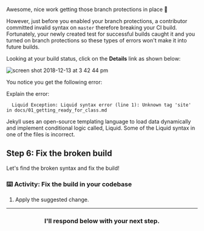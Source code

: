 Awesome, nice work getting those branch protections in place :tada:

However, just before you enabled your branch protections, a contributor committed invalid syntax on `master` therefore breaking your CI build. Fortunately, your newly created test for successful builds caught it and you turned on branch protections so these types of errors won't make it into future builds.

Looking at your build status, click on the **Details** link as shown below:

![screen shot 2018-12-13 at 3 42 44 pm](https://user-images.githubusercontent.com/6351798/49972036-c1fba980-feed-11e8-9815-6413ec2a5e5e.png)

You notice you get the following error:

Explain the error:
```shell
  Liquid Exception: Liquid syntax error (line 1): Unknown tag 'site' in docs/01_getting_ready_for_class.md
```

Jekyll uses an open-source templating language to load data dynamically and implement conditional logic called, Liquid. Some of the Liquid syntax in one of the files is incorrect. 

## Step 6: Fix the broken build

Let's find the broken syntax and fix the build!

### :keyboard: Activity: Fix the build in your codebase

1. Apply the suggested change. 

<hr>
<h3 align="center">I'll respond below with your next step.</h3>
